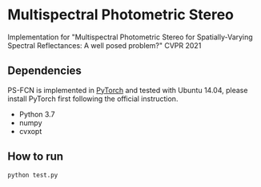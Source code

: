 # Multispectral Photometric Stereo
Implementation for "Multispectral Photometric Stereo for Spatially-Varying Spectral Reflectances:  A well posed problem?" CVPR 2021

## Dependencies
PS-FCN is implemented in [PyTorch](https://pytorch.org/) and tested with Ubuntu 14.04, please install PyTorch first following the official instruction.
- Python 3.7
- numpy
- cvxopt

## How to run
```shell
python test.py
```

